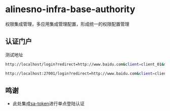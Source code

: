 # alinesno-infra-base-authority
权限集成管理，多应用集成管理配置，形成统一的权限配置管理

## 认证门户

测试地址

```sh
http://localhost/login?redirect=http://www.baidu.com&client=client_01&mode=sso

http://localhost:27001/login?redirect=http://www.baidu.com&client=client_01&mode=sso
```

## 鸣谢

- 此处集成[sa-token](https://sa-token.cc/index.html)进行单点登陆认证